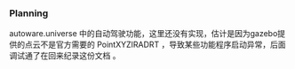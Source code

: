 ### Planning

autoware.universe 中的自动驾驶功能，这里还没有实现，估计是因为gazebo提供的点云不是官方需要的 PointXYZIRADRT ，导致某些功能程序启动异常，后面调试通了在回来纪录这份文档 。